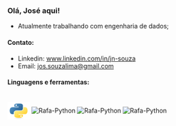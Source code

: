 ### Olá, José aqui!
- Atualmente trabalhando com engenharia de dados;


#### Contato:
- Linkedin: www.linkedin.com/in/jn-souza
- Email: jos.souzalima@gmail.com


#### Linguagens e ferramentas:
<div style="display: inline_block"><br>
  <img align="center" alt="Rafa-Python" height="40" width="50" src="https://raw.githubusercontent.com/devicons/devicon/master/icons/python/python-original.svg">
  <img align="center" alt="Rafa-Python" height="40" width="50" src="https://cdn.jsdelivr.net/gh/devicons/devicon/icons/postgresql/postgresql-plain.svg" />
  <img align="center" alt="Rafa-Python" height="40" width="50" src="https://cdn.jsdelivr.net/gh/devicons/devicon/icons/jupyter/jupyter-original.svg" />
  <img align="center" alt="Rafa-Python" height="40" width="50" src="https://cdn.jsdelivr.net/gh/devicons/devicon/icons/java/java-original.svg" />
</div>
